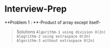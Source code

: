 # Interview-Prep #

**Problem 1 : **-Product of array except itself-

>Solutions
`Algorithm-1 using division O(2n)`<br>
`Alogrithm-2 using extraspace O(3n)`<br>
`Algorithm-3 without extraspace O(2n)`<br>


